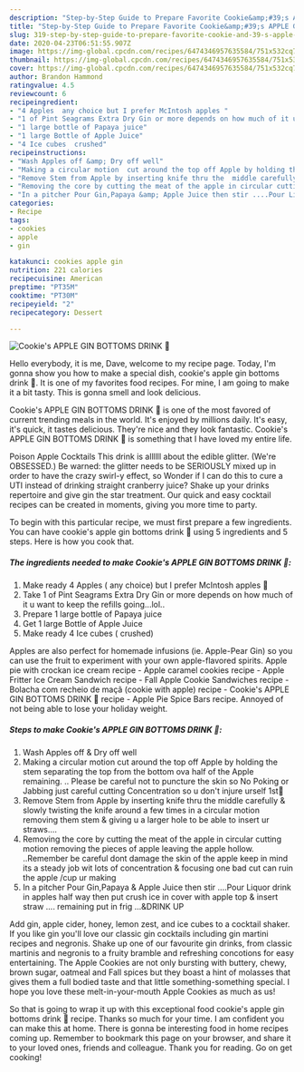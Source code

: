 ```yaml
---
description: "Step-by-Step Guide to Prepare Favorite Cookie&amp;#39;s APPLE GIN BOTTOMS DRINK 💋"
title: "Step-by-Step Guide to Prepare Favorite Cookie&amp;#39;s APPLE GIN BOTTOMS DRINK 💋"
slug: 319-step-by-step-guide-to-prepare-favorite-cookie-and-39-s-apple-gin-bottoms-drink
date: 2020-04-23T06:51:55.907Z
image: https://img-global.cpcdn.com/recipes/6474346957635584/751x532cq70/cookies-apple-gin-bottoms-drink-💋-recipe-main-photo.jpg
thumbnail: https://img-global.cpcdn.com/recipes/6474346957635584/751x532cq70/cookies-apple-gin-bottoms-drink-💋-recipe-main-photo.jpg
cover: https://img-global.cpcdn.com/recipes/6474346957635584/751x532cq70/cookies-apple-gin-bottoms-drink-💋-recipe-main-photo.jpg
author: Brandon Hammond
ratingvalue: 4.5
reviewcount: 6
recipeingredient:
- "4 Apples  any choice but I prefer McIntosh apples "
- "1 of Pint Seagrams Extra Dry Gin or more depends on how much of it u want to keep the refills goinglol"
- "1 large bottle of Papaya juice"
- "1 large Bottle of Apple Juice"
- "4 Ice cubes  crushed"
recipeinstructions:
- "Wash Apples off &amp; Dry off well"
- "Making a circular motion  cut around the top off Apple by holding the stem separating the top from the bottom ova half of the Apple remaining. .. Please be careful not to puncture the skin so No Poking or Jabbing just careful cutting  Concentration so u don&#39;t injure urself 1st🔪"
- "Remove Stem from Apple by inserting knife thru the  middle carefully &amp; slowly  twisting the knife around a few times in a circular motion removing them stem &amp; giving u a larger hole to be able to insert ur straws...."
- "Removing the core by cutting the meat of the apple in circular cutting motion removing the pieces of apple leaving the apple hollow.  ..Remember be careful dont damage the skin of the apple keep in mind its a steady job wit lots of concentration &amp; focusing one bad cut can ruin the apple /cup ur making"
- "In a pitcher Pour Gin,Papaya &amp; Apple Juice then stir ....Pour Liquor drink in apples half way then put crush ice in cover with apple top &amp; insert straw .... remaining put in frig ...&amp;DRINK UP"
categories:
- Recipe
tags:
- cookies
- apple
- gin

katakunci: cookies apple gin 
nutrition: 221 calories
recipecuisine: American
preptime: "PT35M"
cooktime: "PT30M"
recipeyield: "2"
recipecategory: Dessert

---
```



![Cookie&#39;s APPLE GIN BOTTOMS DRINK 💋](https://img-global.cpcdn.com/recipes/6474346957635584/751x532cq70/cookies-apple-gin-bottoms-drink-💋-recipe-main-photo.jpg)

Hello everybody, it is me, Dave, welcome to my recipe page. Today, I'm gonna show you how to make a special dish, cookie&#39;s apple gin bottoms drink 💋. It is one of my favorites food recipes. For mine, I am going to make it a bit tasty. This is gonna smell and look delicious.

Cookie&#39;s APPLE GIN BOTTOMS DRINK 💋 is one of the most favored of current trending meals in the world. It's enjoyed by millions daily. It's easy, it's quick, it tastes delicious. They're nice and they look fantastic. Cookie&#39;s APPLE GIN BOTTOMS DRINK 💋 is something that I have loved my entire life.

Poison Apple Cocktails This drink is allllll about the edible glitter. (We&#39;re OBSESSED.) Be warned: the glitter needs to be SERIOUSLY mixed up in order to have the crazy swirl-y effect, so Wonder if I can do this to cure a UTI instead of drinking straight cranberry juice? Shake up your drinks repertoire and give gin the star treatment. Our quick and easy cocktail recipes can be created in moments, giving you more time to party.


To begin with this particular recipe, we must first prepare a few ingredients. You can have cookie&#39;s apple gin bottoms drink 💋 using 5 ingredients and 5 steps. Here is how you cook that.

<!--inarticleads1-->

##### The ingredients needed to make Cookie&#39;s APPLE GIN BOTTOMS DRINK 💋:

1. Make ready 4 Apples ( any choice) but I prefer McIntosh apples 🍎
1. Take 1 of Pint Seagrams Extra Dry Gin or more depends on how much of it u want to keep the refills going...lol..
1. Prepare 1 large bottle of Papaya juice
1. Get 1 large Bottle of Apple Juice
1. Make ready 4 Ice cubes ( crushed)


Apples are also perfect for homemade infusions (ie. Apple-Pear Gin) so you can use the fruit to experiment with your own apple-flavored spirits. Apple pie with crockan ice cream recipe - Apple caramel cookies recipe - Apple Fritter Ice Cream Sandwich recipe - Fall Apple Cookie Sandwiches recipe - Bolacha com recheio de maçã (cookie with apple) recipe - Cookie&#39;s APPLE GIN BOTTOMS DRINK 💋 recipe - Apple Pie Spice Bars recipe. Annoyed of not being able to lose your holiday weight. 

<!--inarticleads2-->

##### Steps to make Cookie&#39;s APPLE GIN BOTTOMS DRINK 💋:

1. Wash Apples off &amp; Dry off well
1. Making a circular motion  cut around the top off Apple by holding the stem separating the top from the bottom ova half of the Apple remaining. .. Please be careful not to puncture the skin so No Poking or Jabbing just careful cutting  Concentration so u don&#39;t injure urself 1st🔪
1. Remove Stem from Apple by inserting knife thru the  middle carefully &amp; slowly  twisting the knife around a few times in a circular motion removing them stem &amp; giving u a larger hole to be able to insert ur straws....
1. Removing the core by cutting the meat of the apple in circular cutting motion removing the pieces of apple leaving the apple hollow.  ..Remember be careful dont damage the skin of the apple keep in mind its a steady job wit lots of concentration &amp; focusing one bad cut can ruin the apple /cup ur making
1. In a pitcher Pour Gin,Papaya &amp; Apple Juice then stir ....Pour Liquor drink in apples half way then put crush ice in cover with apple top &amp; insert straw .... remaining put in frig ...&amp;DRINK UP


Add gin, apple cider, honey, lemon zest, and ice cubes to a cocktail shaker. If you like gin you&#39;ll love our classic gin cocktails including gin martini recipes and negronis. Shake up one of our favourite gin drinks, from classic martinis and negronis to a fruity bramble and refreshing concotions for easy entertaining. The Apple Cookies are not only bursting with buttery, chewy, brown sugar, oatmeal and Fall spices but they boast a hint of molasses that gives them a full bodied taste and that little something-something special. I hope you love these melt-in-your-mouth Apple Cookies as much as us! 

So that is going to wrap it up with this exceptional food cookie&#39;s apple gin bottoms drink 💋 recipe. Thanks so much for your time. I am confident you can make this at home. There is gonna be interesting food in home recipes coming up. Remember to bookmark this page on your browser, and share it to your loved ones, friends and colleague. Thank you for reading. Go on get cooking!
